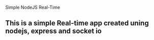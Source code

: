 Simple NodeJS Real-Time

<h2>This is a simple Real-time app created uning nodejs, express and socket io</h2>
